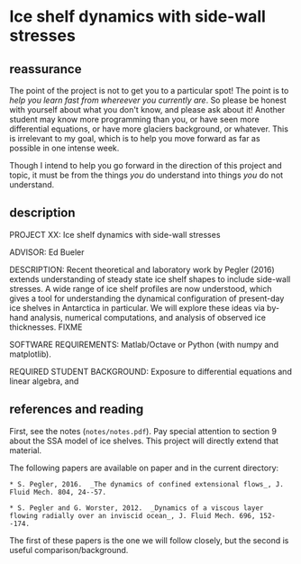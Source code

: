 Ice shelf dynamics with side-wall stresses
==========================================


reassurance
-----------

The point of the project is not to get you to a particular spot!  The point is to _help you learn fast from whereever you currently are_.  So please be honest with yourself about what you don't know, and please ask about it!  Another student may know more programming than you, or have seen more differential equations, or have more glaciers background, or whatever.  This is irrelevant to my goal, which is to help you move forward as far as possible in one intense week.

Though I intend to help you go forward in the direction of this project and topic, it must be from the things _you_ do understand into things _you_ do not understand.


description
-----------

PROJECT XX: Ice shelf dynamics with side-wall stresses

ADVISOR: Ed Bueler

DESCRIPTION: Recent theoretical and laboratory work by Pegler (2016) extends understanding of steady state ice shelf shapes to include side-wall stresses.  A wide range of ice shelf profiles are now understood, which gives a tool for understanding the dynamical configuration of present-day ice shelves in Antarctica in particular.  We will explore these ideas via by-hand analysis,  numerical computations, and analysis of observed ice thicknesses.  FIXME

SOFTWARE REQUIREMENTS: Matlab/Octave or Python (with numpy and matplotlib).

REQUIRED STUDENT BACKGROUND: Exposure to differential equations and linear algebra, and 


references and reading
----------------------

First, see the notes (`notes/notes.pdf`).  Pay special attention to section 9 about the SSA model of ice shelves.  This project will directly extend that material.

The following papers are available on paper and in the current directory:

    * S. Pegler, 2016.  _The dynamics of confined extensional flows_, J. Fluid Mech. 804, 24--57.

    * S. Pegler and G. Worster, 2012.  _Dynamics of a viscous layer flowing radially over an inviscid ocean_, J. Fluid Mech. 696, 152--174.

The first of these papers is the one we will follow closely, but the second is useful comparison/background.

